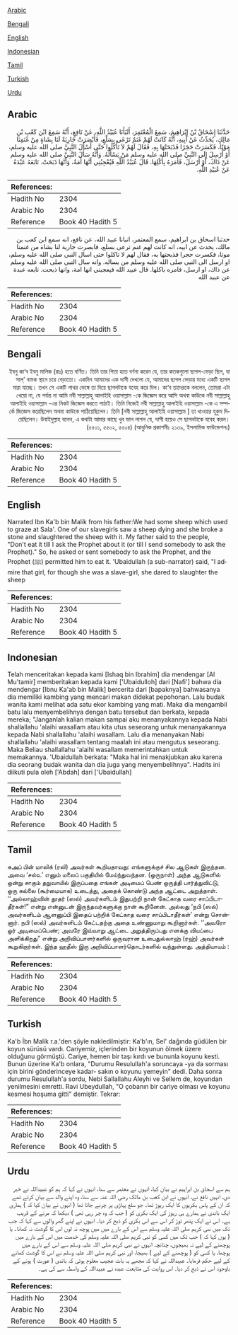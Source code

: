 [Arabic](#arabic)

[Bengali](#bengali)

[English](#english)

[Indonesian](#indonesian)

[Tamil](#tamil)

[Turkish](#turkish)

[Urdu](#urdu)

## Arabic


<div dir="rtl" lang="ar" style={{fontSize:'larger',backgroundColor:'#f8f9fa',padding:20}}>
حَدَّثَنَا إِسْحَاقُ بْنُ إِبْرَاهِيمَ، سَمِعَ الْمُعْتَمِرَ، أَنْبَأَنَا عُبَيْدُ اللَّهِ، عَنْ نَافِعٍ، أَنَّهُ سَمِعَ ابْنَ كَعْبِ بْنِ مَالِكٍ، يُحَدِّثُ عَنْ أَبِيهِ، أَنَّهُ كَانَتْ لَهُمْ غَنَمٌ تَرْعَى بِسَلْعٍ، فَأَبْصَرَتْ جَارِيَةٌ لَنَا بِشَاةٍ مِنْ غَنَمِنَا مَوْتًا، فَكَسَرَتْ حَجَرًا فَذَبَحَتْهَا بِهِ، فَقَالَ لَهُمْ لاَ تَأْكُلُوا حَتَّى أَسْأَلَ النَّبِيَّ صلى الله عليه وسلم، أَوْ أُرْسِلَ إِلَى النَّبِيِّ صلى الله عليه وسلم مَنْ يَسْأَلُهُ‏.‏ وَأَنَّهُ سَأَلَ النَّبِيَّ صلى الله عليه وسلم عَنْ ذَاكَ، أَوْ أَرْسَلَ، فَأَمَرَهُ بِأَكْلِهَا‏.‏ قَالَ عُبَيْدُ اللَّهِ فَيُعْجِبُنِي أَنَّهَا أَمَةٌ، وَأَنَّهَا ذَبَحَتْ‏.‏ تَابَعَهُ عَبْدَةُ عَنْ عُبَيْدِ اللَّهِ‏.‏
</div>
<div style={{backgroundColor:'#f8f9fa',padding:20, marginBottom: 10}}><table> <thead> <tr> <th>References:</th> <th></th> </tr> </thead> <tbody><tr><td>Hadith No</td><td>2304</td></tr><tr><td>Arabic No</td><td>2304</td></tr><tr><td>Reference</td><td>Book 40 Hadith 5</td></tr></tbody></table></div>


<div dir="rtl" lang="ar" style={{fontSize:'larger',backgroundColor:'#f8f9fa',padding:20}}>
حدثنا اسحاق بن ابراهيم، سمع المعتمر، انبانا عبيد الله، عن نافع، انه سمع ابن كعب بن مالك، يحدث عن ابيه، انه كانت لهم غنم ترعى بسلع، فابصرت جارية لنا بشاة من غنمنا موتا، فكسرت حجرا فذبحتها به، فقال لهم لا تاكلوا حتى اسال النبي صلى الله عليه وسلم، او ارسل الى النبي صلى الله عليه وسلم من يساله. وانه سال النبي صلى الله عليه وسلم عن ذاك، او ارسل، فامره باكلها. قال عبيد الله فيعجبني انها امة، وانها ذبحت. تابعه عبدة عن عبيد الله
</div>
<div style={{backgroundColor:'#f8f9fa',padding:20, marginBottom: 10}}><table> <thead> <tr> <th>References:</th> <th></th> </tr> </thead> <tbody><tr><td>Hadith No</td><td>2304</td></tr><tr><td>Arabic No</td><td>2304</td></tr><tr><td>Reference</td><td>Book 40 Hadith 5</td></tr></tbody></table></div>

## Bengali


<div dir="rtl" lang="bn" style={{fontSize:'larger',backgroundColor:'#f8f9fa',padding:20}}>
ইবনু কা‘ব ইবনু মালিক (রাঃ) হতে বর্ণিত। তিনি তার পিতা হতে বর্ণনা করেন যে, তার কতকগুলো ছাগল-ভেড়া ছিল, যা সাল্‘ নামক স্থানে চরে বেড়াতো। একদিন আমাদের এক দাসী দেখলো যে, আমাদের ছাগল ভেড়ার মধ্যে একটি ছাগল মারা যাচ্ছে। তখন সে একটি পাথর ভেঙ্গে তা দিয়ে ছাগলটাকে যবেহ করে দিল। কা‘ব তাদেরকে বললেন, তোমরা এটা খেয়ো না, যে পর্যন্ত না আমি নবী সাল্লাল্লাহু আলাইহি ওয়াসাল্লাম -কে জিজ্ঞেস করে আসি অথবা কাউকে নবী সাল্লাল্লাহু আলাইহি ওয়াসাল্লাম -এর নিকট জিজ্ঞেস করতে পাঠাই। তিনি নিজেই নবী সাল্লাল্লাহু আলাইহি ওয়াসাল্লাম -কে এ সম্পর্কে জিজ্ঞেস করেছিলেন অথবা কাউকে পাঠিয়েছিলেন। তিনি [নবী সাল্লাল্লাহু আলাইহি ওয়াসাল্লাম ] তা খাওয়ার হুকুম দিয়েছিলেন। উবাইদুল্লাহ বলেন, এ কথাটা আমার কাছে খুব ভাল লাগল যে, দাসী হয়েও সে ছাগলটাকে যবেহ করল। (৫৫০১, ৫৫০২, ৫৫০৪) (আধুনিক প্রকাশনীঃ ২১৩৯, ইসলামিক ফাউন্ডেশনঃ)
</div>
<div style={{backgroundColor:'#f8f9fa',padding:20, marginBottom: 10}}><table> <thead> <tr> <th>References:</th> <th></th> </tr> </thead> <tbody><tr><td>Hadith No</td><td>2304</td></tr><tr><td>Arabic No</td><td>2304</td></tr><tr><td>Reference</td><td>Book 40 Hadith 5</td></tr></tbody></table></div>

## English


<div dir="ltr" lang="en" style={{fontSize:'larger',backgroundColor:'#f8f9fa',padding:20}}>
Narrated Ibn Ka'b bin Malik from his father:We had some sheep which used to graze at Sala'. One of our slavegirls saw a sheep dying and she broke a stone and slaughtered the sheep with it. My father said to the people, "Don't eat it till I ask the Prophet about it (or till I send somebody to ask the Prophet)." So, he asked or sent somebody to ask the Prophet, and the Prophet (ﷺ) permitted him to eat it. 'Ubaidullah (a sub-narrator) said, "I admire that girl, for though she was a slave-girl, she dared to slaughter the sheep
</div>
<div style={{backgroundColor:'#f8f9fa',padding:20, marginBottom: 10}}><table> <thead> <tr> <th>References:</th> <th></th> </tr> </thead> <tbody><tr><td>Hadith No</td><td>2304</td></tr><tr><td>Arabic No</td><td>2304</td></tr><tr><td>Reference</td><td>Book 40 Hadith 5</td></tr></tbody></table></div>

## Indonesian


<div dir="ltr" lang="id" style={{fontSize:'larger',backgroundColor:'#f8f9fa',padding:20}}>
Telah menceritakan kepada kami [Ishaq bin Ibrahim] dia mendengar [Al Mu'tamir] memberitakan kepada kami ['Ubaidulloh] dari [Nafi'] bahwa dia mendengar [Ibnu Ka'ab bin Malik] bercerita dari [bapaknya] bahwasanya dia memiliki kambing yang mencari makan didekat pepohonan. Lalu budak wanita kami melihat ada satu ekor kambing yang mati. Maka dia mengambil batu lalu menyembelihnya dengan batu tersebut dan berkata, kepada mereka; "Janganlah kalian makan sampai aku menanyakannya kepada Nabi shallallahu 'alaihi wasallam atau kita utus seseorang untuk menanyakannya kepada Nabi shallallahu 'alaihi wasallam. Lalu dia menanyakan Nabi shallallahu 'alaihi wasallam tentang maalah ini atau mengutus seseorang. Maka Beliau shallallahu 'alaihi wasallam memerintahkan untuk memakannya. 'Ubaidullah berkata: "Maka hal ini menakjubkan aku karena dia seorang budak wanita dan dia juga yang menyembelihnya". Hadits ini diikuti pula oleh ['Abdah] dari ['Ubaidullah]
</div>
<div style={{backgroundColor:'#f8f9fa',padding:20, marginBottom: 10}}><table> <thead> <tr> <th>References:</th> <th></th> </tr> </thead> <tbody><tr><td>Hadith No</td><td>2304</td></tr><tr><td>Arabic No</td><td>2304</td></tr><tr><td>Reference</td><td>Book 40 Hadith 5</td></tr></tbody></table></div>

## Tamil


<div dir="ltr" lang="ta" style={{fontSize:'larger',backgroundColor:'#f8f9fa',padding:20}}>
கஅப் பின் மாலிக் (ரலி) அவர்கள் கூறியதாவது: எங்களுக்குச் சில ஆடுகள் இருந்தன. அவை ‘சல்உ’ எனும் மலைப் பகுதியில் மேய்ந்துவந்தன. (ஒருநாள்) அந்த ஆடுகளில் ஒன்று சாகும் தறுவாயில் இருப்பதை எங்கள் அடிமைப் பெண் ஒருத்தி பார்த்துவிட்டு, ஒரு கல்லை (கூர்மையாக) உடைத்து, அதைக் கொண்டு அந்த ஆட்டை அறுத்தாள். ‘‘அல்லாஹ்வின் தூதர் (ஸல்) அவர்களிடம் இதுபற்றி நான் கேட்காத வரை சாப்பிடாதீர்கள்!” என்று என்னுடன் இருந்தவர்களுக்கு நான் கூறினேன். அல்லது ‘நபி (ஸல்) அவர்களிடம் ஆளனுப்பி இதைப் பற்றிக் கேட்காத வரை சாப்பிடாதீர்கள்’ என்று சொன்னார். நபி (ஸல்) அவர்களிடம் கேட்டதற்கு அதை உண்ணுமாறு கூறினார்கள். ‘‘அவரோ ஓர் அடிமைப்பெண்; அவரே இவ்வாறு ஆட்டை அறுத்திருப்பது எனக்கு வியப்பை அளிக்கிறது” என்று அறிவிப்பாளர்களில் ஒருவரான உபைதுல்லாஹ் (ரஹ்) அவர்கள் கூறுகிறார்கள். இந்த ஹதீஸ் இரு அறிவிப்பாளர்தொடர்களில் வந்துள்ளது. அத்தியாயம் :
</div>
<div style={{backgroundColor:'#f8f9fa',padding:20, marginBottom: 10}}><table> <thead> <tr> <th>References:</th> <th></th> </tr> </thead> <tbody><tr><td>Hadith No</td><td>2304</td></tr><tr><td>Arabic No</td><td>2304</td></tr><tr><td>Reference</td><td>Book 40 Hadith 5</td></tr></tbody></table></div>

## Turkish


<div dir="ltr" lang="tr" style={{fontSize:'larger',backgroundColor:'#f8f9fa',padding:20}}>
Ka'b İbn Malik r.a.'den şöyle nakledilmiştir: Ka’b'ın, Sel' dağında güdülen bir koyun sürüsü vardı. Cariyemiz, içlerinden bir koyunun ölmek üzere olduğunu görmüştü. Cariye, hemen bir taşı kırdı ve bununla koyunu kesti. Bunun üzerine Ka'b onlara, "Durumu Resulullah'a soruncaya -ya da sorması için birini gönderinceye kadar- sakın o koyunu yemeyin" dedi. Daha sonra durumu Resulullah'a sordu, Nebi Sallallahu Aleyhi ve Sellem de, koyundan yenilmesini emretti. Ravi Ubeydullah, "O çobanın bir cariye olması ve koyunu kesmesi hoşuma gitti" demiştir. Tekrar:
</div>
<div style={{backgroundColor:'#f8f9fa',padding:20, marginBottom: 10}}><table> <thead> <tr> <th>References:</th> <th></th> </tr> </thead> <tbody><tr><td>Hadith No</td><td>2304</td></tr><tr><td>Arabic No</td><td>2304</td></tr><tr><td>Reference</td><td>Book 40 Hadith 5</td></tr></tbody></table></div>

## Urdu


<div dir="rtl" lang="ur" style={{fontSize:'larger',backgroundColor:'#f8f9fa',padding:20}}>
ہم سے اسحاق بن ابراہیم نے بیان کیا، انہوں نے معتمر سے سنا، انہوں نے کہا کہ ہم کو عبیداللہ نے خبر دی، انہیں نافع نے، انہوں نے ابن کعب بن مالک رضی اللہ عنہ سے سنا، وہ اپنے والد سے بیان کرتے تھے کہ ان کے پاس بکریوں کا ایک ریوڑ تھا۔ جو سلع پہاڑی پر چرنے جاتا تھا ( انہوں نے بیان کیا کہ ) ہماری ایک باندی نے ہمارے ہی ریوڑ کی ایک بکری کو ( جب کہ وہ چر رہی تھی ) دیکھا کہ مرنے کے قریب ہے۔ اس نے ایک پتھر توڑ کر اس سے اس بکری کو ذبح کر دیا۔ انہوں نے اپنے گھر والوں سے کہا کہ جب تک میں نبی کریم صلی اللہ علیہ وسلم سے اس کے بارے میں میں پوچھ نہ لوں اس کا گوشت نہ کھانا۔ یا ( یوں کہا کہ ) جب تک میں کسی کو نبی کریم صلی اللہ علیہ وسلم کی خدمت میں اس کے بارے میں پوچھنے کے لیے نہ بھیجوں، چنانچہ انہوں نے نبی کریم صلی اللہ علیہ وسلم سے اس کے بارے میں پوچھا، یا کسی کو ( پوچھنے کے لیے ) بھیجا، اور نبی کریم صلی اللہ علیہ وسلم نے اس کا گوشت کھانے کے لیے حکم فرمایا۔ عبیداللہ نے کہا کہ مجھے یہ بات عجیب معلوم ہوئی کہ باندی ( عورت ) ہونے کے باوجود اس نے ذبح کر دیا۔ اس روایت کی متابعت عبدہ نے عبیداللہ کے واسطہ سے کی ہے۔
</div>
<div style={{backgroundColor:'#f8f9fa',padding:20, marginBottom: 10}}><table> <thead> <tr> <th>References:</th> <th></th> </tr> </thead> <tbody><tr><td>Hadith No</td><td>2304</td></tr><tr><td>Arabic No</td><td>2304</td></tr><tr><td>Reference</td><td>Book 40 Hadith 5</td></tr></tbody></table></div>